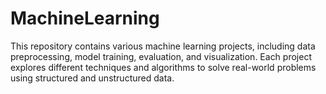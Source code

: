 # MachineLearning 

This repository contains various machine learning projects, including data preprocessing, model training, evaluation, and visualization. Each project explores different techniques and algorithms to solve real-world problems using structured and unstructured data.
